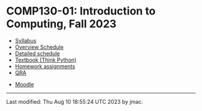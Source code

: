 # COMP130-01: Introduction to Computing, Fall 2023

<!-- ![WCBC with cat](wcbc-cat.jpg) -->

* [Syllabus](syllabus-8-10-2023.docx)
* [Overview Schedule](schedule-8-10-2023.xlsx)  <!-- &nbsp;&nbsp;&nbsp;<font color="red">UPDATED on 9/18/2022</font> -->
* [Detailed schedule](resources)
* [Textbook (Think Python)](https://greenteapress.com/wp/think-python-2e/)
* [Homework assignments](hw)
* [QRA](qra.md)
<!-- * [Exams](exams.md)&nbsp;&nbsp;&nbsp;<font color="red">UPDATED on 5/2/2023</font> -->
* [Moodle](https://lms.dickinson.edu/course/view.php?id=52046)


----
Last modified: Thu Aug 10 18:55:24 UTC 2023 by jmac.
